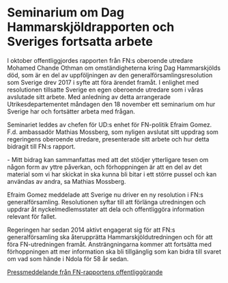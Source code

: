 # Seminarium om Dag Hammarskjöldrapporten och Sveriges fortsatta arbete

I oktober offentliggjordes rapporten från FN:s oberoende utredare Mohamed Chande Othman om omständigheterna kring Dag Hammarskjölds död, som är en del av uppföljningen av den generalförsamlingsresolution som Sverige drev 2017 i syfte att föra ärendet framåt. I enlighet med resolutionen tillsatte Sverige en egen oberoende utredare som i våras avslutade sitt arbete. Med anledning av detta arrangerade Utrikesdepartementet måndagen den 18 november ett seminarium om hur Sverige har och fortsätter arbeta med frågan.


Seminariet leddes av chefen för UD:s enhet för FN\-politik Efraim Gomez. F.d. ambassadör Mathias Mossberg, som nyligen avslutat sitt uppdrag som regeringens oberoende utredare, presenterade sitt arbete och hur detta bidragit till FN:s rapport.

\- Mitt bidrag kan sammanfattas med att det stödjer ytterligare tesen om någon form av yttre påverkan, och förhoppningen är att en del av det material som vi har skickat in ska kunna bli bitar i ett större pussel och kan användas av andra, sa Mathias Mossberg.

Efraim Gomez meddelade att Sverige nu driver en ny resolution i FN:s generalförsamling. Resolutionen syftar till att förlänga utredningen och uppdrar åt nyckelmedlemsstater att dela och offentliggöra information relevant för fallet.

Regeringen har sedan 2014 aktivt engagerat sig för att FN:s generalförsamling ska återupprätta Hammarskjöldutredningen och för att föra FN\-utredningen framåt. Ansträngningarna kommer att fortsätta med förhoppningen att mer information ska bli tillgänglig som kan bidra till svaret om vad som hände i Ndola för 58 år sedan.

[Pressmeddelande från FN\-rapportens offentliggörande](/pressmeddelanden/2019/10/arbetet-for-att-klargora-omstandigheterna-kring-dag-hammarskjolds-dod-maste-fortsatta/)
